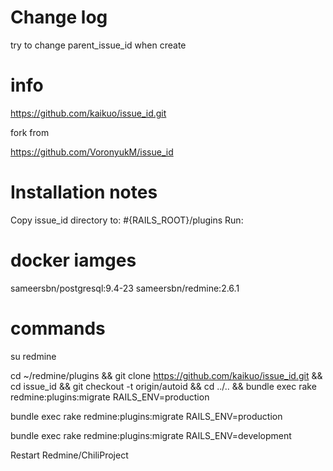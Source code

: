 # Change log

try to change parent_issue_id when create

# info

https://github.com/kaikuo/issue_id.git

fork from 

https://github.com/VoronyukM/issue_id

# Installation notes

Copy issue_id directory to: #{RAILS_ROOT}/plugins
Run: 

# docker iamges

sameersbn/postgresql:9.4-23
sameersbn/redmine:2.6.1

# commands

su redmine

cd ~/redmine/plugins && git clone https://github.com/kaikuo/issue_id.git && cd issue_id && git checkout -t origin/autoid && cd ../..  && bundle exec rake redmine:plugins:migrate RAILS_ENV=production

bundle exec rake redmine:plugins:migrate RAILS_ENV=production

bundle exec rake redmine:plugins:migrate RAILS_ENV=development

Restart Redmine/ChiliProject
